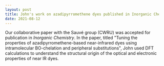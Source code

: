 ```yaml
---
layout: post
title: John's work on azadipyrromethene dyes published in Inorganic Chemistry
date: 2021-08-12
---
```

Our collaborative paper with the Sauvé group (CWRU) was accepted for publication in
_Inorganic Chemistry_. In the paper, titled "Tuning the properties of
azadipyrromethene-based near-infrared dyes using intramolecular BO-chelation
and peripheral substitutions",
John used DFT calculations to understand the structural origin of the
optical and electronic properties of near IR dyes.
